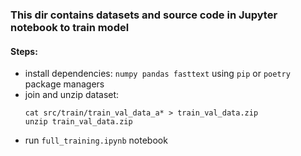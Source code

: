 ### This dir contains datasets and source code in Jupyter notebook to train model

#### Steps:
- install dependencies: `numpy pandas fasttext` using `pip` or `poetry` package managers
- join and unzip dataset:
    ```
    cat src/train/train_val_data_a* > train_val_data.zip
    unzip train_val_data.zip
    ```
- run `full_training.ipynb` notebook